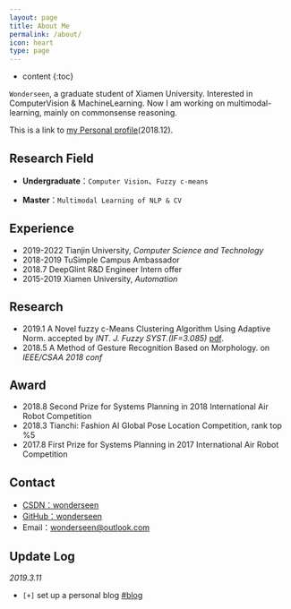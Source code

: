 ```yaml
---
layout: page
title: About Me
permalink: /about/
icon: heart
type: page
---
```


* content
{:toc}


`Wonderseen`, a graduate student of Xiamen University. Interested in ComputerVision & MachineLearning. 
Now I am working on multimodal-learning, mainly on commonsense reasoning.

This is a link to [my Personal profile](https://github.com/wonderseen/wonderseen.github.io/blob/master/CV-wonderseen.pdf)(2018.12).

## Research Field

* **Undergraduate**：`Computer Vision`、`Fuzzy c-means`

* **Master**：`Multimodal Learning of NLP & CV`

## Experience

* 2019-2022 Tianjin University, *Computer Science and Technology*
* 2018-2019 TuSimple Campus Ambassador
* 2018.7    DeepGlint R&D Engineer Intern offer
* 2015-2019 Xiamen University, *Automation*

## Research

* 2019.1    A Novel fuzzy c-Means Clustering Algorithm Using Adaptive Norm. accepted by *INT. J. Fuzzy SYST.(IF=3.085)* [pdf](http://link.springer.com/article/10.1007/s40815-019-00740-9).
* 2018.5    A Method of Gesture Recognition Based on Morphology. on *IEEE/CSAA 2018 conf*

## Award

* 2018.8   Second Prize for Systems Planning in 2018 International Air Robot Competition
* 2018.3   Tianchi: Fashion AI Global Pose Location Competition, rank top %5
* 2017.8   First Prize for Systems Planning in 2017 International Air Robot Competition

## Contact

* [CSDN：wonderseen](https://blog.csdn.net/wonderseen/)
* [GitHub：wonderseen](https://github.com/wonderseen)
* Email：wonderseen@outlook.com

## Update Log

*2019.3.11*

- `[+]` set up a personal blog [#blog](https://wonderseen.github.io/)
